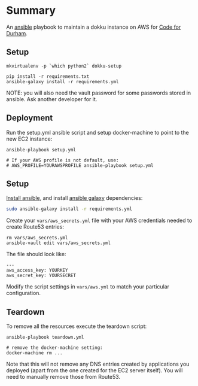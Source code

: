 Summary
=======

An [ansible](http://ansible.com) playbook to maintain a dokku instance on AWS for
[Code for Durham](http://codefordurham.com).

Setup
-----

```
mkvirtualenv -p `which python2` dokku-setup

pip install -r requirements.txt
ansible-galaxy install -r requirements.yml
```

NOTE: you will also need the vault password for some passwords stored in
ansible. Ask another developer for it.

Deployment
----------

Run the setup.yml ansible script and setup docker-machine to point to the new
EC2 instance:

```
ansible-playbook setup.yml

# If your AWS profile is not default, use:
# AWS_PROFILE=YOURAWSPROFILE ansible-playbook setup.yml
```

Setup
-----

[Install ansible](http://docs.ansible.com/ansible/intro_installation.html), and
install [ansible galaxy](https://galaxy.ansible.com/) dependencies:

```bash
sudo ansible-galaxy install -r requirements.yml
```

Create your `vars/aws_secrets.yml` file with your AWS credentials needed to
create Route53 entries:

```
rm vars/aws_secrets.yml
ansible-vault edit vars/aws_secrets.yml
```

The file should look like:

```
---
aws_access_key: YOURKEY
aws_secret_key: YOURSECRET
```

Modify the script settings in `vars/aws.yml` to match your particular
configuration.

Teardown
--------

To remove all the resources execute the teardown script:

```
ansible-playbook teardown.yml

# remove the docker-machine setting:
docker-machine rm ...
```

Note that this will not remove any DNS entries created by applications you
deployed (apart from the one created for the EC2 server itself). You will need
to manually remove those from Route53.

